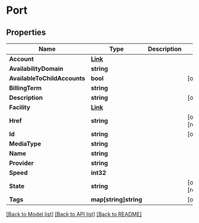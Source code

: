 # Port

## Properties

Name | Type | Description | Notes
------------ | ------------- | ------------- | -------------
**Account** | [**Link**](Link.md) |  | 
**AvailabilityDomain** | **string** |  | 
**AvailableToChildAccounts** | **bool** |  | [optional] 
**BillingTerm** | **string** |  | 
**Description** | **string** |  | [optional] 
**Facility** | [**Link**](Link.md) |  | 
**Href** | **string** |  | [optional] [readonly] 
**Id** | **string** |  | [optional] 
**MediaType** | **string** |  | 
**Name** | **string** |  | 
**Provider** | **string** |  | 
**Speed** | **int32** |  | 
**State** | **string** |  | [optional] [readonly] 
**Tags** | **map[string]string** |  | [optional] 

[[Back to Model list]](../README.md#documentation-for-models) [[Back to API list]](../README.md#documentation-for-api-endpoints) [[Back to README]](../README.md)


